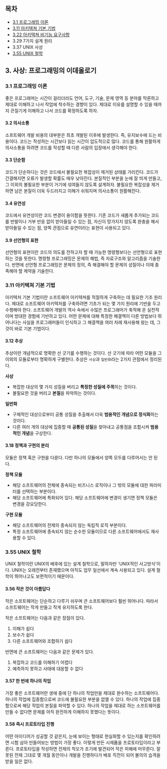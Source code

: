 ## 목차
- [3.1 프로그래밍 이론](#31-프로그래밍-이론)
- [3.11 아키텍쳐 기본 기법](#311-아키텍쳐-기본-기법)
- [3.22 아키텍쳐 비기능 요구사항](#322-아키텍쳐-비기능-요구사항)
- 3.29 7가지 설계 원리
- 3.37 UNIX 사상
- [3.55 UNIX 철학](#355-unix-철학)

## 3. 사상: 프로그래밍의 이데올로기
### 3.1 프로그래밍 이론
좋은 프로그래머는 시간이 걸리더라도 언어, 도구, 기술, 문제 영역 등 분야를 막론하고 제대로 이해하고 나서
작업에 착수하는 경향이 있다. 제대로 이유를 설명할 수 있을 때까지 끈질기게 이해하고 나서 코드를 확정하도록 하자.
#### 3.2 의사소통
소프트웨어 개발 비용의 대부분은 최초 개발된 이후에 발생한다. 즉, 유지보수에 드는 비용이다.
코드는 작성하는 시간보다 읽는 시간이 압도적으로 많다. 코드를 통해 원활하게 의사소통을 하려면 코드를 작성할 때 다른 사람의 입장에서 생각해야 한다.
#### 3.3 단순함
코드가 단순하다는 것은 코드에서 불필요한 복잡성이 제거된 상태를 가리킨다. 코드가 간결해지면 오류가 발생할 확률도 매우 낮아진다.
본질적인 부분을 눈에 잘 띄게 만들고, 그 이외의 불필요한 부분이 거기에 섞여들지 않도록 설계하자.
불필요한 복잡성을 제거하면 남은 본질이 더욱 두드러지고 이해가 쉬워지며 의사소통이 원활해진다.
#### 3.4 유연성
코드에서 유연성이란 코드 변경이 용이함을 뜻한다. 기존 코드가 새롭게 추가되는 코드를 반발이나 거부 반응 없이 받아들일 수 있는 점,
자신이 망가지지 않도록 완충을 해서 받아들일 수 있는 점, 양쪽 관점으로 유연이라는 표현이 사용되고 있다.
#### 3.9 선언형의 표현
선언형의 표현이란 코드의 의도를 전하고자 할 때 가능한 명령형보다는 선언형으로 표현하는 것을 뜻한다.
명령형 프로그래밍은 문제의 해법, 즉 자료구조와 알고리즘을 기술한다. 반면에 선언형 프로그래밍은 문제의 정의,
즉 해결해야 할 문제의 성질이나 이때 충족해야 할 제약을 기술한다.

### 3.11 아키텍쳐 기본 기법
아키텍처 기본 기법이란 소프트웨어 아키텍쳐를 적절하게 구축하는 데 필요한 기초 원리다.
제대로 소프트웨어 아키텍처를 구축하려면 기초가 되는 몇 가지 원리에 기반을 두고 수행해야 한다.
소프트웨어 개발의 역사 속에서 수많은 프로그래머가 축적해 온 실천적이며 방대한 경험에 기반하고 있다.
어떤 문제에 대해 특정한 해결책이 다른 방법보다 뛰어나다는 사실을 프로그래머들이 인식하고 그 해결책을 여러 차례 재사용해 왔는 데,
그것이 바로 기본 기법이다.

#### 3.12 추상
추상이란 개념적으로 명확한 선 긋기를 수행하는 것이다. 선 긋기에 따라 어떤 모듈을 그 이외의 모듈로부터 명확하게 구별한다.
추상은 `사상`과 `일반화`라는 2가지 관점에서 정리된다.

**사상**
- 복잡한 대상의 몇 가지 성질을 버리고 **특정한 성질에 주목**하는 것이다.
- 불필요한 것을 버리고 **본질**을 파악하는 것이다.

**일반화**
- 구체적인 대상으로부터 공통 성질을 추출해서 더욱 **범용적인 개념으로 정식화**하는 것이다.
- 다른 여러 개의 대상에 집중할 때 **공통된 성질**을 찾아내고 공통점을 조합시켜 **범용적인 개념**을 구상한다.

#### 3.18 정책과 구현의 분리
모듈은 정책 혹은 구현을 다룬다. 다만 하나의 모듈에서 양쪽 모두를 다루어서는 안 된다.

**정책 모듈**
- 해당 소프트웨어의 전체에 종속되는 비즈니스 로직이나 그 밖의 모듈에 대한 파라미터를 선택하는 부분이다.
- 해당 소프트웨어에 특화되어 있다. 해당 소프트웨어에 변경이 생기면 정책 모듈은 변경을 강요당한다.

**구현 모듈**
- 해당 소프트웨어의 전제의 종속되지 않는 독립적 로직 부분이다.
- 특정 소프트웨어에 종속되지 않는 순수한 모듈이므로 다른 소프트웨어에서도 재사용할 수 있다.

### 3.55 UNIX 철학
UNIX 철학이란 UNIX의 배후에 있는 설계 철학으로, 말하자만 'UNIX적인 사고방식'이다. UNIX는 오래전부터 존재했으며
아직도 업무 일선에서 계속 사용되고 있다. 설계 철학이 뛰어나고도 보편적이기 때문이다.

#### 3.56 작은 것이 아름답다
작은 소프트웨어는 단순하고 다루기 쉬우며 큰 소프트웨어보다 훨씬 뛰어나다. 따라서 소프트웨어는 작게 만들고 작게 유지하도록 한다.

작은 소프트웨어는 다음과 같은 장점이 있다.
1. 이해가 쉽다
2. 보수가 쉽다
3. 다른 소프트웨어와 조합하기 쉽다

반면에 큰 소프트웨어는 다음과 같은 문제가 있다.
1. 복잡하고 코드를 이해하기 어렵다
2. 예측하지 못하고 사태에 대응할 수 없다

#### 3.57 한 번에 하나의 작업
가장 좋은 소프트웨어란 생애 중에 단 하나의 작업만을 제대로 완수하는 소프트웨어다.
하나의 작업에 집중함으로써 코드에 불필요한 부분을 없앨 수 있다.
하나의 작업에 집중함으로써 해당 작업의 본질을 파악할 수 있다. 하나의 작업을 제대로 하는 소프트웨어를 만들 수 없다면
문제를 아직 완전하게 이해하지 못했다는 뜻이다.

#### 3.58 즉시 프로토타입 진행
어떤 아이디어가 성공할 것 같은지, 눈에 보이는 형태로 현실화할 수 있는지를 확인하려면 시험 삼아 만들어보는 방법이 가장 좋다.
이렇게 만든 시제품을 프로토타입이라고 부른다.
프로토타입을 작성하면 전제의 착오가 조기에 발견되어 작은 피해에 머무른다. 잘못된 전제 그대로 몇 개월 동안이나
개발을 진행하다가 배포 직전이 되어 불의의 습격을 받을 일은 없다.